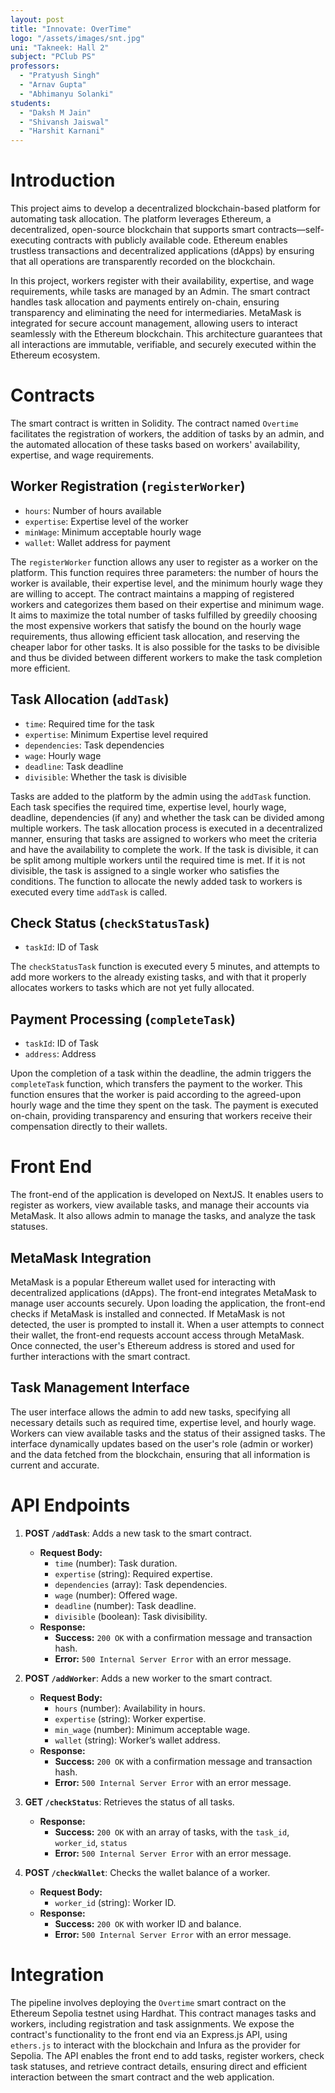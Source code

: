 ```yaml
---
layout: post
title: "Innovate: OverTime"
logo: "/assets/images/snt.jpg"
uni: "Takneek: Hall 2"
subject: "PClub PS"
professors:
  - "Pratyush Singh"
  - "Arnav Gupta"
  - "Abhimanyu Solanki"
students:
  - "Daksh M Jain"
  - "Shivansh Jaiswal"
  - "Harshit Karnani"
---
```


# Introduction
This project aims to develop a decentralized blockchain-based platform for automating task allocation. The platform leverages Ethereum, a decentralized, open-source blockchain that supports smart contracts—self-executing contracts with publicly available code. Ethereum enables trustless transactions and decentralized applications (dApps) by ensuring that all operations are transparently recorded on the blockchain.

In this project, workers register with their availability, expertise, and wage requirements, while tasks are managed by an Admin. The smart contract handles task allocation and payments entirely on-chain, ensuring transparency and eliminating the need for intermediaries. MetaMask is integrated for secure account management, allowing users to interact seamlessly with the Ethereum blockchain. This architecture guarantees that all interactions are immutable, verifiable, and securely executed within the Ethereum ecosystem.

# Contracts
The smart contract is written in Solidity. The contract named `Overtime` facilitates the registration of workers, the addition of tasks by an admin, and the automated allocation of these tasks based on workers' availability, expertise, and wage requirements.

## Worker Registration (`registerWorker`)
- `hours`: Number of hours available
- `expertise`: Expertise level of the worker
- `minWage`: Minimum acceptable hourly wage
- `wallet`: Wallet address for payment

The `registerWorker` function allows any user to register as a worker on the platform. This function requires three parameters: the number of hours the worker is available, their expertise level, and the minimum hourly wage they are willing to accept. The contract maintains a mapping of registered workers and categorizes them based on their expertise and minimum wage. It aims to maximize the total number of tasks fulfilled by greedily choosing the most expensive workers that satisfy the bound on the hourly wage requirements, thus allowing efficient task allocation, and reserving the cheaper labor for other tasks. It is also possible for the tasks to be divisible and thus be divided between different workers to make the task completion more efficient.

## Task Allocation (`addTask`)
- `time`: Required time for the task
- `expertise`: Minimum Expertise level required
- `dependencies`: Task dependencies
- `wage`: Hourly wage
- `deadline`: Task deadline
- `divisible`: Whether the task is divisible

Tasks are added to the platform by the admin using the `addTask` function. Each task specifies the required time, expertise level, hourly wage, deadline, dependencies (if any) and whether the task can be divided among multiple workers. The task allocation process is executed in a decentralized manner, ensuring that tasks are assigned to workers who meet the criteria and have the availability to complete the work. If the task is divisible, it can be split among multiple workers until the required time is met. If it is not divisible, the task is assigned to a single worker who satisfies the conditions. The function to allocate the newly added task to workers is executed every time `addTask` is called.

## Check Status (`checkStatusTask`)
- `taskId`: ID of Task

The `checkStatusTask` function is executed every 5 minutes, and attempts to add more workers to the already existing tasks, and with that it properly allocates workers to tasks which are not yet fully allocated.

## Payment Processing (`completeTask`)
- `taskId`: ID of Task
- `address`: Address

Upon the completion of a task within the deadline, the admin triggers the `completeTask` function, which transfers the payment to the worker. This function ensures that the worker is paid according to the agreed-upon hourly wage and the time they spent on the task. The payment is executed on-chain, providing transparency and ensuring that workers receive their compensation directly to their wallets.

# Front End
The front-end of the application is developed on NextJS. It enables users to register as workers, view available tasks, and manage their accounts via MetaMask. It also allows admin to manage the tasks, and analyze the task statuses.

## MetaMask Integration
MetaMask is a popular Ethereum wallet used for interacting with decentralized applications (dApps). The front-end integrates MetaMask to manage user accounts securely. Upon loading the application, the front-end checks if MetaMask is installed and connected. If MetaMask is not detected, the user is prompted to install it. When a user attempts to connect their wallet, the front-end requests account access through MetaMask. Once connected, the user's Ethereum address is stored and used for further interactions with the smart contract.

## Task Management Interface
The user interface allows the admin to add new tasks, specifying all necessary details such as required time, expertise level, and hourly wage. Workers can view available tasks and the status of their assigned tasks. The interface dynamically updates based on the user's role (admin or worker) and the data fetched from the blockchain, ensuring that all information is current and accurate.

# API Endpoints

1. **POST `/addTask`**: Adds a new task to the smart contract.
   - **Request Body:**
     - `time` (number): Task duration.
     - `expertise` (string): Required expertise.
     - `dependencies` (array): Task dependencies.
     - `wage` (number): Offered wage.
     - `deadline` (number): Task deadline.
     - `divisible` (boolean): Task divisibility.
   - **Response:**
     - **Success:** `200 OK` with a confirmation message and transaction hash.
     - **Error:** `500 Internal Server Error` with an error message.

2. **POST `/addWorker`**: Adds a new worker to the smart contract.
   - **Request Body:**
     - `hours` (number): Availability in hours.
     - `expertise` (string): Worker expertise.
     - `min_wage` (number): Minimum acceptable wage.
     - `wallet` (string): Worker’s wallet address.
   - **Response:**
     - **Success:** `200 OK` with a confirmation message and transaction hash.
     - **Error:** `500 Internal Server Error` with an error message.

3. **GET `/checkStatus`**: Retrieves the status of all tasks.
   - **Response:**
     - **Success:** `200 OK` with an array of tasks, with the `task_id`, `worker_id`, `status`
     - **Error:** `500 Internal Server Error` with an error message.

4. **POST `/checkWallet`**: Checks the wallet balance of a worker.
   - **Request Body:**
     - `worker_id` (string): Worker ID.
   - **Response:**
     - **Success:** `200 OK` with worker ID and balance.
     - **Error:** `500 Internal Server Error` with an error message.

# Integration
The pipeline involves deploying the `Overtime` smart contract on the Ethereum Sepolia testnet using Hardhat. This contract manages tasks and workers, including registration and task assignments. We expose the contract's functionality to the front end via an Express.js API, using `ethers.js` to interact with the blockchain and Infura as the provider for Sepolia. The API enables the front end to add tasks, register workers, check task statuses, and retrieve contract details, ensuring direct and efficient interaction between the smart contract and the web application.
